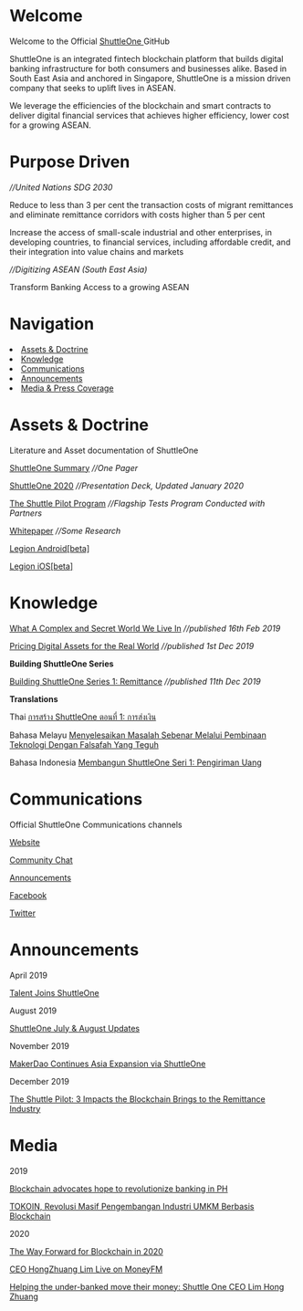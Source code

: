 # Welcome

Welcome to the Official <a href="https://www.shuttle.one"> ShuttleOne </a> GitHub

ShuttleOne is an  integrated fintech blockchain platform that builds digital banking infrastructure for both consumers and businesses alike. Based in South East Asia and anchored in Singapore, ShuttleOne is a mission driven company that seeks to uplift lives in ASEAN.

We leverage the efficiencies of the blockchain and smart contracts to deliver digital financial services that achieves higher efficiency, lower cost for a growing ASEAN.

# Purpose Driven

<i>//United Nations SDG 2030</i>

Reduce to less than 3 per cent the transaction costs of migrant remittances and eliminate remittance corridors with costs higher than 5 per cent

Increase the access of small-scale industrial and other enterprises, in developing countries, to financial services, including affordable credit, and their integration into value chains and markets

<i>//Digitizing ASEAN (South East Asia)</i>

Transform Banking Access to a growing ASEAN


# Navigation
<li><a href="#Assets&Doctrine">Assets & Doctrine</a></li>
<li><a href="#Knowledge">Knowledge</a></li>
<li><a href="#communications">Communications</a></li>
<li><a href="#Announcements">Announcements</a></li>
<li><a href="#Media">Media & Press Coverage</a></li>

# Assets & Doctrine

Literature and Asset documentation of ShuttleOne

<a href="https://docsend.com/view/25qyu92">ShuttleOne Summary</a><i>  //One Pager</i>
  
<a href="https://docsend.com/view/7sqasqq">ShuttleOne 2020</a><i>  //Presentation Deck, Updated January 2020</i>

<a href="https://docsend.com/view/s88p4yy">The Shuttle Pilot Program</a> <i>  //Flagship Tests Program Conducted with Partners</i>

<a href="https://docsend.com/view/r6gqxyj">Whitepaper</a><i> //Some Research</i>

<a href="https://play.google.com/store/apps/details?id=com.seitee.xse_wallet">Legion Android[beta]</a>

<a href="https://testflight.apple.com/join/1fTl9yiP">Legion iOS[beta]</a>

# Knowledge

<a href="https://medium.com/@zhuang_66760/what-a-complex-and-secret-world-we-live-in-5f83ab7e000c">What A Complex and Secret World We Live In</a><i>  //published 16th Feb 2019</i>

<a href="https://medium.com/@zhuang_66760/pricing-digital-assets-for-the-real-world-7da894ba2a97">Pricing Digital Assets for the Real World</a><i>  //published 1st Dec 2019</i>

<b>Building ShuttleOne Series</b>

<a href="https://medium.com/@zhuang_66760/building-shuttleone-series-1-remittance-661f9dfbe47b">Building ShuttleOne Series 1: Remittance</a><i>  //published 11th Dec 2019</i>

<b>Translations</b>

Thai 
<a href="https://medium.com/@zhuang_66760/%E0%B8%81%E0%B8%B2%E0%B8%A3%E0%B9%81%E0%B8%81%E0%B9%89%E0%B8%9B%E0%B8%B1%E0%B8%8D%E0%B8%AB%E0%B8%B2%E0%B8%9C%E0%B9%88%E0%B8%B2%E0%B8%99%E0%B9%80%E0%B8%97%E0%B8%84%E0%B9%82%E0%B8%99%E0%B9%82%E0%B8%A5%E0%B8%A2%E0%B8%B5%E0%B8%97%E0%B8%B5%E0%B9%88%E0%B8%AA%E0%B8%A3%E0%B9%89%E0%B8%B2%E0%B8%87%E0%B8%82%E0%B8%B6%E0%B9%89%E0%B8%99%E0%B8%A1%E0%B8%B2%E0%B8%AD%E0%B8%A2%E0%B9%88%E0%B8%B2%E0%B8%87%E0%B9%81%E0%B8%97%E0%B9%89%E0%B8%88%E0%B8%A3%E0%B8%B4%E0%B8%87%E0%B8%94%E0%B9%89%E0%B8%A7%E0%B8%A2%E0%B8%9B%E0%B8%A3%E0%B8%B1%E0%B8%8A%E0%B8%8D%E0%B8%B2%E0%B9%81%E0%B8%AB%E0%B9%88%E0%B8%87%E0%B8%8A%E0%B8%B5%E0%B8%A7%E0%B8%B4%E0%B8%95-a3426febde71">การสร้าง ShuttleOne ตอนที่ 1: การส่งเงิน</a>

Bahasa Melayu 
<a href="https://medium.com/@zhuang_66760/building-shuttleone-series-1-remittance-bahasa-melayu-a6bee40baee">Menyelesaikan Masalah Sebenar Melalui Pembinaan Teknologi Dengan Falsafah Yang Teguh</a>

Bahasa Indonesia 
<a href="https://medium.com/@zhuang_66760/membangun-shuttleone-seri-1-pengiriman-uang-68f0641117f0">Membangun ShuttleOne Seri 1: Pengiriman Uang</a>



# Communications

Official ShuttleOne Communications channels 

<a href="https://www.shuttle.one">Website</a>

<a href="https://t.me/shuttleone">Community Chat</a>

<a href="https://t.me/shuttleoneANN">Announcements</a>

<a href="https://https://www.facebook.com/shuttleoneasia">Facebook</a>

<a href="https://twitter.com/shuttle_one">Twitter</a>

# Announcements

April 2019

<a href="https://medium.com/@zhuang_66760/talent-joins-shuttleone-5a3f7ff69b3f">Talent Joins ShuttleOne</a>

August 2019

<a href="https://medium.com/@zhuang_66760/shuttleone-july-august-updates-2811918e4b3c"> ShuttleOne July & August Updates</a> 

November 2019

<a href="https://medium.com/@zhuang_66760/makerdao-continues-asia-expansion-via-shuttleone-de9d25c52204">MakerDao Continues Asia Expansion via ShuttleOne</a>

December 2019

<a href="https://medium.com/@zhuang_66760/the-shuttle-pilot-3-impacts-the-blockchain-brings-to-the-remittance-industry-367535a38d5e?source=friends_link&sk=9717d4f6e589dd04a0c95c27bb15b306">The Shuttle Pilot: 3 Impacts the Blockchain Brings to the Remittance Industry</a>


# Media 

2019

<a href="http://www.manilastandard.net/business/biz-plus/310210/blockchain-advocates-hope-to-revolutionize-banking-in-ph.html">Blockchain advocates hope to revolutionize banking in PH</a>

<a href="https://www.tribunnews.com/bisnis/2019/03/02/grand-launching-tokoin-karya-anak-bangsa-untuk-akselerasi-umkm">TOKOIN, Revolusi Masif Pengembangan Industri UMKM Berbasis Blockchain</a>

2020

<a href="https://www.techtradeasia.com/2020/01/the-way-forward-for-blockchain-in-2020.html"> The Way Forward for Blockchain in 2020</a>

<a href="https://www.youtube.com/watch?v=CoBwZ8WL2xM"> CEO HongZhuang Lim Live on MoneyFM</a>

<a href="https://www.peoplemattersglobal.com/article/entrepreneurship-start-ups/helping-the-under-banked-move-their-money-shuttle-one-ceo-lim-hong-zhuang-24823"> Helping the under-banked move their money: Shuttle One CEO Lim Hong Zhuang</a>
